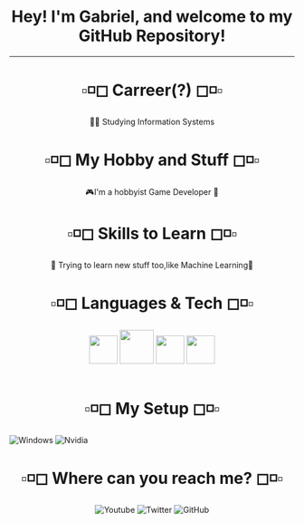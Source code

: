 <h1 align="center"> Hey! I'm Gabriel, and welcome to my GitHub Repository!</h1>

---------------------------------------
  <h1 align="center"> ▫◽◻ Carreer(?) ◻◽▫ </h1>
  <div align="center">👨‍💻 Studying Information Systems</div>
  <h1 align="center"> ▫◽◻ My Hobby and Stuff ◻◽▫ </h1>
  <div align="center">🎮I'm a hobbyist Game Developer 🔧  </div>
  <h1 align="center"> ▫◽◻ Skills to Learn ◻◽▫ </h1>
  <div align="center">🌱 Trying to learn new stuff too,like Machine Learning🤖 </div> 
  <h1 align="center"> ▫◽◻ Languages & Tech ◻◽▫ </h1>
 <div align = "center"><img src="https://media1.giphy.com/media/KAq5w47R9rmTuvWOWa/giphy.gif?cid=ecf05e4790d6b584740a6cef0fc2c73d5a5dd5c00af7e5a4&rid=giphy.gif" width=50> <img src="https://docs.microsoft.com/pt-br/windows/images/csharp-logo.png" width=60> <img src="https://user-images.githubusercontent.com/1560278/27637937-cb4b9b24-5c11-11e7-949b-15c1e4cdb53c.gif" width=50> <img src="https://cdn.worldvectorlogo.com/logos/java.svg" width=50> 
 
 </div><br>   
 
  <h1 align="center">  ▫◽◻ My Setup ◻◽▫ </h1>
  
   ![Windows](https://img.shields.io/badge/Windows-10-blue)
   ![Nvidia](https://img.shields.io/badge/Nvidia-RTX%202080TI-green)


  <h1 align="center">  ▫◽◻ Where can you reach me? ◻◽▫ </h1>
  
  <div align="center">
  
  ![Youtube](https://img.shields.io/youtube/channel/subscribers/UCFvM1OZpEGO3dDkzcUwmNZQ?label=Youtube&style=social)
  ![Twitter](https://img.shields.io/twitter/follow/G4be_XYZ?label=Twitter&style=social)
  ![GitHub](https://img.shields.io/github/followers/G4beXYZ?label=GitHub&style=social)
  
  </div>
 


<!---
  print("Hello, Comment!")
--->
